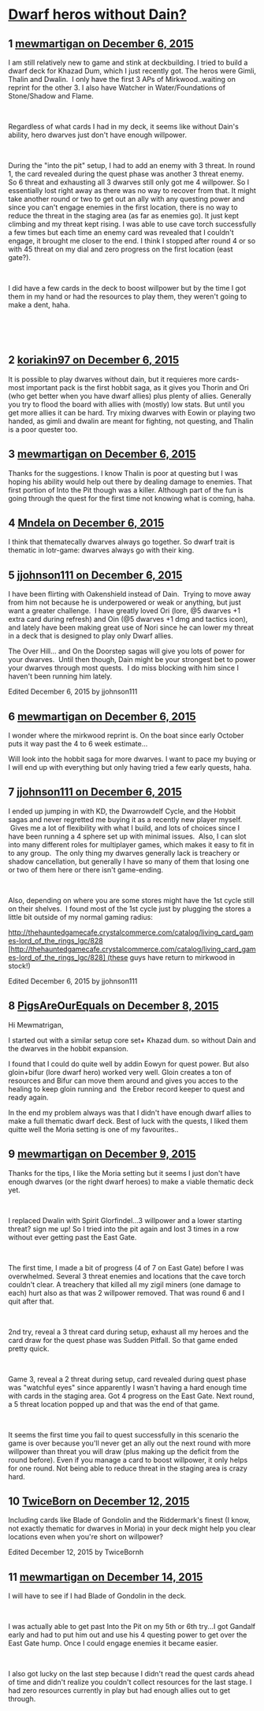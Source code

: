 # [Dwarf heros without Dain?](https://community.fantasyflightgames.com/topic/195111-dwarf-heros-without-dain/)

## 1 [mewmartigan on December 6, 2015](https://community.fantasyflightgames.com/topic/195111-dwarf-heros-without-dain/?do=findComment&comment=1921128)

I am still relatively new to game and stink at deckbuilding. I tried to build a dwarf deck for Khazad Dum, which I just recently got. The heros were Gimli, Thalin and Dwalin.  I only have the first 3 APs of Mirkwood..waiting on reprint for the other 3. I also have Watcher in Water/Foundations of Stone/Shadow and Flame.

 

Regardless of what cards I had in my deck, it seems like without Dain's ability, hero dwarves just don't have enough willpower.  

 

During the "into the pit" setup, I had to add an enemy with 3 threat. In round 1, the card revealed during the quest phase was another 3 threat enemy.   So 6 threat and exhausting all 3 dwarves still only got me 4 willpower. So I essentially lost right away as there was no way to recover from that. It might take another round or two to get out an ally with any questing power and since you can't engage enemies in the first location, there is no way to reduce the threat in the staging area (as far as enemies go). It just kept climbing and my threat kept rising. I was able to use cave torch successfully a few times but each time an enemy card was revealed that I couldn't engage, it brought me closer to the end. I think I stopped after round 4 or so with 45 threat on my dial and zero progress on the first location (east gate?).

 

I did have a few cards in the deck to boost willpower but by the time I got them in my hand or had the resources to play them, they weren't going to make a dent, haha.

 

 

## 2 [koriakin97 on December 6, 2015](https://community.fantasyflightgames.com/topic/195111-dwarf-heros-without-dain/?do=findComment&comment=1921160)

It is possible to play dwarves without dain, but it requieres more cards- most important pack is the first hobbit saga, as it gives you Thorin and Ori (who get better when you have dwarf allies) plus plenty of allies. Generally you try to flood the board with allies with (mostly) low stats. But until you get more allies it can be hard. Try mixing dwarves with Eowin or playing two handed, as gimli and dwalin are meant for fighting, not questing, and Thalin is a poor quester too.

## 3 [mewmartigan on December 6, 2015](https://community.fantasyflightgames.com/topic/195111-dwarf-heros-without-dain/?do=findComment&comment=1921164)

Thanks for the suggestions. I know Thalin is poor at questing but I was hoping his ability would help out there by dealing damage to enemies. That first portion of Into the Pit though was a killer. Although part of the fun is going through the quest for the first time not knowing what is coming, haha.

## 4 [Mndela on December 6, 2015](https://community.fantasyflightgames.com/topic/195111-dwarf-heros-without-dain/?do=findComment&comment=1921585)

I think that thematecally dwarves always go together. So dwarf trait is thematic in lotr-game: dwarves always go with their king.

## 5 [jjohnson111 on December 6, 2015](https://community.fantasyflightgames.com/topic/195111-dwarf-heros-without-dain/?do=findComment&comment=1921637)

I have been flirting with Oakenshield instead of Dain.  Trying to move away from him not because he is underpowered or weak or anything, but just want a greater challenge.  I have greatly loved Ori (lore, @5 dwarves +1 extra card during refresh) and Oin (@5 dwarves +1 dmg and tactics icon), and lately have been making great use of Nori since he can lower my threat in a deck that is designed to play only Dwarf allies.  

The Over Hill... and On the Doorstep sagas will give you lots of power for your dwarves.  Until then though, Dain might be your strongest bet to power your dwarves through most quests.  I do miss blocking with him since I haven't been running him lately.  

Edited December 6, 2015 by jjohnson111

## 6 [mewmartigan on December 6, 2015](https://community.fantasyflightgames.com/topic/195111-dwarf-heros-without-dain/?do=findComment&comment=1921671)

I wonder where the mirkwood reprint is. On the boat since early October puts it way past the 4 to 6 week estimate...

Will look into the hobbit saga for more dwarves. I want to pace my buying or I will end up with everything but only having tried a few early quests, haha.

## 7 [jjohnson111 on December 6, 2015](https://community.fantasyflightgames.com/topic/195111-dwarf-heros-without-dain/?do=findComment&comment=1921678)

I ended up jumping in with KD, the Dwarrowdelf Cycle, and the Hobbit sagas and never regretted me buying it as a recently new player myself.  Gives me a lot of flexibility with what I build, and lots of choices since I have been running a 4 sphere set up with minimal issues.  Also, I can slot into many different roles for multiplayer games, which makes it easy to fit in to any group.  The only thing my dwarves generally lack is treachery or shadow cancellation, but generally I have so many of them that losing one or two of them here or there isn't game-ending.

 

Also, depending on where you are some stores might have the 1st cycle still on their shelves.  I found most of the 1st cycle just by plugging the stores a little bit outside of my normal gaming radius:

http://thehauntedgamecafe.crystalcommerce.com/catalog/living_card_games-lord_of_the_rings_lgc/828 [http://thehauntedgamecafe.crystalcommerce.com/catalog/living_card_games-lord_of_the_rings_lgc/828] (these guys have return to mirkwood in stock!)

Edited December 6, 2015 by jjohnson111

## 8 [PigsAreOurEquals on December 8, 2015](https://community.fantasyflightgames.com/topic/195111-dwarf-heros-without-dain/?do=findComment&comment=1924026)

Hi Mewmatrigan,

I started out with a similar setup core set+ Khazad dum. so without Dain and the dwarves in the hobbit expansion.

I found that I could do quite well by addin Eowyn for quest power.
But also gloin+bifur (lore dwarf hero) worked very well. Gloin creates a ton of resources and Bifur can move them around and gives you acces to the healing to keep gloin running and  the Erebor record keeper to quest and ready again.

In the end my problem always was that I didn't have enough dwarf allies to make a full thematic dwarf deck.
Best of luck with the quests, I liked them quitte well the Moria setting is one of my favourites..

## 9 [mewmartigan on December 9, 2015](https://community.fantasyflightgames.com/topic/195111-dwarf-heros-without-dain/?do=findComment&comment=1925529)

Thanks for the tips, I like the Moria setting but it seems I just don't have enough dwarves (or the right dwarf heroes) to make a viable thematic deck yet.

 

I replaced Dwalin with Spirit Glorfindel...3 willpower and a lower starting threat? sign me up! So I tried into the pit again and lost 3 times in a row without ever getting past the East Gate.

 

The first time, I made a bit of progress (4 of 7 on East Gate) before I was overwhelmed. Several 3 threat enemies and locations that the cave torch couldn't clear. A treachery that killed all my zigil miners (one damage to each) hurt also as that was 2 willpower removed. That was round 6 and I quit after that.

 

2nd try, reveal a 3 threat card during setup, exhaust all my heroes and the card draw for the quest phase was Sudden Pitfall. So that game ended pretty quick.

 

Game 3, reveal a 2 threat during setup, card revealed during quest phase was "watchful eyes" since apparently I wasn't having a hard enough time with cards in the staging area. Got 4 progress on the East Gate. Next round, a 5 threat location popped up and that was the end of that game.

 

It seems the first time you fail to quest successfully in this scenario the game is over because you'll never get an ally out the next round with more willpower than threat you will draw (plus making up the deficit from the round before). Even if you manage a card to boost willpower, it only helps for one round. Not being able to reduce threat in the staging area is crazy hard.

## 10 [TwiceBorn on December 12, 2015](https://community.fantasyflightgames.com/topic/195111-dwarf-heros-without-dain/?do=findComment&comment=1931471)

Including cards like Blade of Gondolin and the Riddermark's finest (I know, not exactly thematic for dwarves in Moria) in your deck might help you clear locations even when you're short on willpower?

Edited December 12, 2015 by TwiceBornh

## 11 [mewmartigan on December 14, 2015](https://community.fantasyflightgames.com/topic/195111-dwarf-heros-without-dain/?do=findComment&comment=1934645)

I will have to see if I had Blade of Gondolin in the deck.

 

I was actually able to get past Into the Pit on my 5th or 6th try...I got Gandalf early and had to put him out and use his 4 questing power to get over the East Gate hump. Once I could engage enemies it became easier.

 

I also got lucky on the last step because I didn't read the quest cards ahead of time and didn't realize you couldn't collect resources for the last stage. I had zero resources currently in play but had enough allies out to get through.

